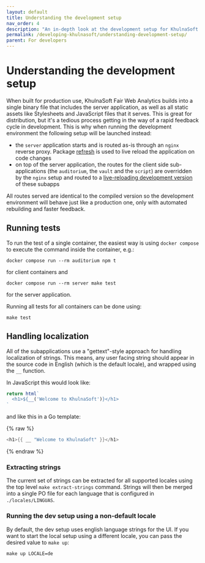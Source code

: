 ```yaml
---
layout: default
title: Understanding the development setup
nav_order: 4
description: "An in-depth look at the development setup for KhulnaSoft Fair Web Analytics and how to work with it."
permalink: /developing-khulnasoft/understanding-development-setup/
parent: For developers
---
```


<!--
Copyright 2020-2021 - KhulnaSoft Authors <admin@khulnasoft.com>
SPDX-License-Identifier: Apache-2.0
-->

# Understanding the development setup

When built for production use, KhulnaSoft Fair Web Analytics builds into a single binary file that includes the server application, as well as all static assets like Stylesheets and JavaScript files that it serves. This is great for distribution, but it's a tedious process getting in the way of a rapid feedback cycle in development. This is why when running the development environment the following setup will be launched instead:

- the `server` application starts and is routed as-is through an `nginx` reverse proxy. Package [refresh][] is used to live reload the application on code changes
- on top of the server application, the routes for the client side sub-applications (the `auditorium`, the `vault`  and the `script`) are overridden by the `nginx` setup and routed to a [live-reloading development version][budo] of these subapps

All routes served are identical to the compiled version so the development environment will behave just like a production one, only with automated rebuilding and faster feedback.

## Running tests

To run the test of a single container, the easiest way is using `docker compose` to execute the command inside the container, e.g.:

```
docker compose run --rm auditorium npm t
```

for client containers and

```
docker compose run --rm server make test
```

for the server application.

Running all tests for all containers can be done using:

```
make test
```

[refresh]: https://github.com/markbates/refresh
[budo]: https://github.com/mattdesl/budo

## Handling localization

All of the subapplications use a "gettext"-style approach for handling localization of strings. This means, any user facing string should appear in the source code in English (which is the default locale), and wrapped using the `__` function.

In JavaScript this would look like:

```js
return html`
  <h1>${__('Welcome to KhulnaSoft')}</h1>
`
```

and like this in a Go template:

{% raw  %}
```go
<h1>{{ __ "Welcome to KhulnaSoft" }}</h1>
```
{% endraw  %}

### Extracting strings

The current set of strings can be extracted for all supported locales using the top level `make extract-strings` command. Strings will then be merged into a single PO file for each language that is configured in `./locales/LINGUAS`.

### Running the dev setup using a non-default locale

By default, the dev setup uses english language strings for the UI. If you want to start the local setup using a different locale, you can pass the desired value to `make up`:

```
make up LOCALE=de
```
